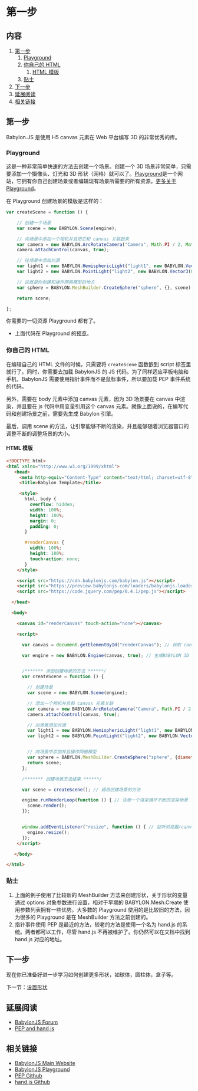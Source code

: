# 第一步

## 内容

1. [第一步](#第一步)
   1. [Playground](#Playground)
   2. [你自己的 HTML](#你自己的-html)
      1. [HTML 模版](#html-模版)
   3. [贴士](#贴士)
2. [下一步](#下一步)
3. [延展阅读](#延展阅读)
4. [相关链接](#相关链接)

## 第一步

Babylon.JS 是使用 H5 canvas 元素在 Web 平台编写 3D 的非常优秀的库。

### Playground

这是一种非常简单快速的方法去创建一个场景。创建一个 3D 场景非常简单，只需要添加一个摄像头、灯光和 3D 形状（网格）就可以了。[Playground]是一个网站，它拥有你自己创建场景或者编辑现有场景所需要的所有资源。[更多关于 Playground](http://doc.babylonjs.com/features/Playground)。

在 Playground 创建场景的模版是这样的：

```js
var createScene = function () {

    // 创建一个场景
    var scene = new BABYLON.Scene(engine);

    // 向场景中添加一个相机并且把它和 canvas 关联起来
    var camera = new BABYLON.ArcRotateCamera("Camera", Math.PI / 2, Math.PI / 2, 2, BABYLON.Vector3.Zero(), scene);
    camera.attachControl(canvas, true);

    // 往场景中添加光源
    var light1 = new BABYLON.HemisphericLight("light1", new BABYLON.Vector3(1, 1, 0), scene);
    var light2 = new BABYLON.PointLight("light2", new BABYLON.Vector3(0, 1, -1), scene);

    // 这就是你创建和操作网格模型的地方
    var sphere = BABYLON.MeshBuilder.CreateSphere("sphere", {}, scene);

    return scene;

};
```

你需要的一切资源 Playground 都有了。

- 上面代码在 Playground 的[预览](http://www.babylonjs-playground.com/#WG9OY#1)。

### 你自己的 HTML

在编辑自己的 HTML 文件的时候，只需要将 `createScene` 函数嵌到 script 标签里就行了。同时，你需要去加载 BabylonJS 的 JS 代码。为了同样适应平板电脑和手机，BabylonJS 需要使用指针事件而不是鼠标事件，所以要加载 PEP 事件系统的代码。

另外，需要在 body 元素中添加 canvas 元素，因为 3D 场景要在 canvas 中渲染，并且要在 js 代码中用变量引用这个 canvas 元素。就像上面说的，在编写代码和创建场景之前，需要先生成 Babylon 引擎。

最后，调用 scene 的方法，让引擎能够不断的渲染，并且能够随着浏览器窗口的调整不断的调整场景的大小。

#### HTML 模版

```html
<!DOCTYPE html>
<html xmlns="http://www.w3.org/1999/xhtml">
   <head>
     <meta http-equiv="Content-Type" content="text/html; charset=utf-8"/>
     <title>Babylon Template</title>

     <style>
       html, body {
         overflow: hidden;
         width: 100%;
         height: 100%;
         margin: 0;
         padding: 0;
       }

       #renderCanvas {
         width: 100%;
         height: 100%;
         touch-action: none;
       }
    </style>

    <script src="https://cdn.babylonjs.com/babylon.js"></script>
    <script src="https://preview.babylonjs.com/loaders/babylonjs.loaders.min.js"></script>
    <script src="https://code.jquery.com/pep/0.4.1/pep.js"></script>

  </head>

  <body>

    <canvas id="renderCanvas" touch-action="none"></canvas>

    <script>

      var canvas = document.getElementById("renderCanvas"); // 获取 canvas 元素

      var engine = new BABYLON.Engine(canvas, true); // 生成BABYLON 3D 引擎


      /******* 添加创建场景的方法 ******/
      var createScene = function () {

        // 创建场景
        var scene = new BABYLON.Scene(engine);

        // 添加一个相机并且和 canvas 元素关联
        var camera = new BABYLON.ArcRotateCamera("Camera", Math.PI / 2, Math.PI / 2, 2, BABYLON.Vector3.Zero(), scene);
        camera.attachControl(canvas, true);

        // 向场景添加光源
        var light1 = new BABYLON.HemisphericLight("light1", new BABYLON.Vector3(1, 1, 0), scene);
        var light2 = new BABYLON.PointLight("light2", new BABYLON.Vector3(0, 1, -1), scene);


        // 向场景中添加并且操作网格模型
        var sphere = BABYLON.MeshBuilder.CreateSphere("sphere", {diameter:2}, scene);
        return scene;
      };

      /******* 创建场景方法结束 ******/    

      var scene = createScene(); // 调用创建场景的方法

      engine.runRenderLoop(function () { // 注册一个渲染循环不断的渲染场景
        scene.render();
      });


      window.addEventListener("resize", function () { // 监听浏览器/canvas 的 resize 事件
        engine.resize();
      });
    </script>

   </body>

</html>
```

### 贴士

1. 上面的例子使用了比较新的 MeshBuilder 方法来创建形状，关于形状的变量通过 options 对象参数进行设置，相对于早期的 BABYLON.Mesh.Create 使用参数列表拥有一些优势。大多数的 Playground 使用的是比较旧的方法，因为很多的 Playground 是在 MeshBuilder 方法之前创建的。
2. 指针事件使用 PEP 是最近的方法，较老的方法是使用一个名为 hand.js 的系统。两者都可以工作，尽管 hand.js 不再被维护了。你仍然可以在文档中找到 hand.js 对应的地址。

## 下一步

现在你已准备好进一步学习如何创建更多形状，如球体，圆柱体，盒子等。

下一节：[设置形状](./set-shapes.md)

## 延展阅读

- [BabylonJS Forum](http://www.html5gamedevs.com/forum/16-babylonjs) 
- [PEP and hand.js](http://www.html5gamedevs.com/topic/22474-how-does-babylonjs-get-pointer-events-working/#comment-127993)

## 相关链接

- [BabylonJS Main Website](http://www.babylonjs.com/) 
- [BabylonJS Playground](http://babylonjs-playground.com/) 
- [PEP Github](https://github.com/jquery/PEP) 
- [hand.js Github](https://github.com/Deltakosh/handjs)

[Playground]: http://doc.babylonjs.com/features/Playground

